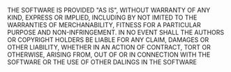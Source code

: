 THE SOFTWARE IS PROVIDED "AS IS", WITHOUT WARRANTY OF ANY KIND, EXPRESS OR IMPLIED, INCLUDING BY NOT IMITED TO THE WARRANTIES OF MERCHANABILITY, FITNESS FOR A PARTICULAR PURPOSE AND NON-INFRINGEMENT. IN NO EVENT SHALL THE AUTHORS OR COPYRIGHT HOLDERS BE LIABLE FOR ANY CLAIM, DAMAGES OR OTHER LIABILITY, WHETHER IN AN ACTION OF CONTRACT, TORT OR OTHERWISE, ARISING FROM, OUT OF OR IN CONNECTION WITH THE SOFTWARE OR THE USE OF OTHER DALINGS IN THE SOFTWARE
